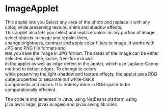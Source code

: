 ﻿# ImageApplet
This applet lets you Select any area of the photo and replace it with any color, while preserving texture, shine and shadow effects.      
This applet also lets you select and replace colors in any portion of image, select objects in image and repaint them,        
change brightness, contrast and apply color filters to image. It works with JPG and PNG file formats and        
lets you save the image in JPG format. The areas of the image can be either selected using line, curve, free-form draws         
in the applet as well as edge detect in the applet, which use Laplace-Canny method to detect edges. To change to colors        
while preserving the light-shadow and texture effects, the applet uses RGB cube properties to separate out white-black       
components and colors. It is entirely done in RGB space to be computationally efficient. 

The code is implemented in Java, using NetBeans platform using java.awt.image, javax.imageio and javax.swing libraries
